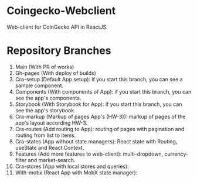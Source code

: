 # Coingecko-Webclient

Web-client for CoinGecko API in ReactJS.

# Repository Branches

1. Main (With PR of works)
2. Gh-pages (With deploy of builds)
3. Cra-setup (Default App setup): if you start this branch, you can see a sample component.
4. Components (With components of App): if you start this branch, you can see the app's components.
5. Storybook (With Storybook for App): if you start this branch, you can see the app's storybook.
6. Cra-markup (Markup of pages App's (HW-3)): markup of pages of the app's layout according HW-3.
7. Cra-routes (Add routing to App): routing of pages with pagination and routing from list to items.
8. Cra-states (App without state managers): React state with Routing, useState and React.Context.
9. Features (Add more features to web-client): multi-dropdown, currency-filter and market-search.
10. Cra-stores (App with local stores and queries): 
11. With-mobx (React App with MobX state manager): 

